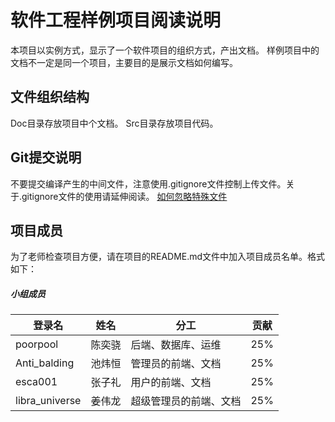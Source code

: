 # 软件工程样例项目阅读说明
本项目以实例方式，显示了一个软件项目的组织方式，产出文档。
样例项目中的文档不一定是同一个项目，主要目的是展示文档如何编写。

## 文件组织结构
Doc目录存放项目中个文档。
Src目录存放项目代码。

## Git提交说明
不要提交编译产生的中间文件，注意使用.gitignore文件控制上传文件。关于.gitignore文件的使用请延伸阅读。
[如何忽略特殊文件](https://www.liaoxuefeng.com/wiki/896043488029600/900004590234208)

## 项目成员
为了老师检查项目方便，请在项目的README.md文件中加入项目成员名单。格式如下：

##### 小组成员

登录名 | 姓名 |分工  |贡献
------------ | ------------- |------------ | -------------
poorpool | 陈奕骁  | 后端、数据库、运维 | 25%
Anti_balding | 池炜恒  | 管理员的前端、文档 | 25%
esca001 | 张子礼 | 用户的前端、文档 | 25%
libra_universe | 姜伟龙 | 超级管理员的前端、文档 | 25%
